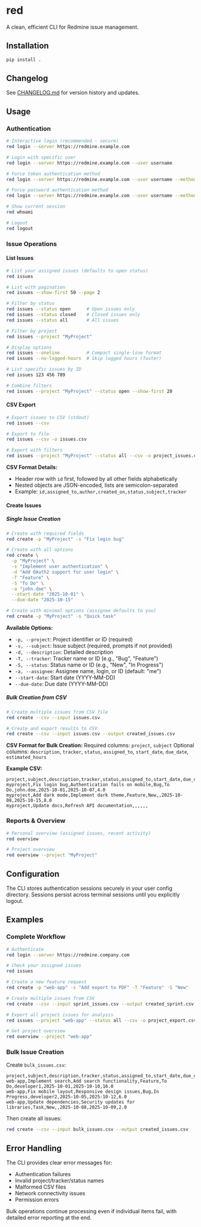 # red

A clean, efficient CLI for Redmine issue management.

## Installation

```bash
pip install .
```

## Changelog

See [CHANGELOG.md](CHANGELOG.md) for version history and updates.

## Usage

### Authentication

```bash
# Interactive login (recommended - secure)
red login --server https://redmine.example.com

# Login with specific user
red login --server https://redmine.example.com --user username

# Force token authentication method
red login --server https://redmine.example.com --user username --method token

# Force password authentication method
red login --server https://redmine.example.com --user username --method password

# Show current session
red whoami

# Logout
red logout
```

### Issue Operations

#### List Issues

```bash
# List your assigned issues (defaults to open status)
red issues

# List with pagination
red issues --show-first 50 --page 2

# Filter by status
red issues --status open      # Open issues only
red issues --status closed    # Closed issues only
red issues --status all       # All issues

# Filter by project
red issues --project "MyProject"

# Display options
red issues --oneline          # Compact single-line format
red issues --no-logged-hours  # Skip logged hours (faster)

# List specific issues by ID
red issues 123 456 789

# Combine filters
red issues --project "MyProject" --status open --show-first 20
```

#### CSV Export

```bash
# Export issues to CSV (stdout)
red issues --csv

# Export to file
red issues --csv -o issues.csv

# Export with filters
red issues --project "MyProject" --status all --csv -o project_issues.csv
```

**CSV Format Details:**

- Header row with `id` first, followed by all other fields alphabetically
- Nested objects are JSON-encoded, lists are semicolon-separated
- Example: `id,assigned_to,author,created_on,status,subject,tracker`

#### Create Issues

##### Single Issue Creation

```bash
# Create with required fields
red create -p "MyProject" -s "Fix login bug"

# Create with all options
red create \
  -p "MyProject" \
  -s "Implement user authentication" \
  -d "Add OAuth2 support for user login" \
  -T "Feature" \
  -S "To Do" \
  -a "john.doe" \
  --start-date "2025-10-01" \
  --due-date "2025-10-15"

# Create with minimal options (assignee defaults to you)
red create -p "MyProject" -s "Quick task"
```

**Available Options:**

- `-p, --project`: Project identifier or ID (required)
- `-s, --subject`: Issue subject (required, prompts if not provided)
- `-d, --description`: Detailed description
- `-T, --tracker`: Tracker name or ID (e.g., "Bug", "Feature")
- `-S, --status`: Status name or ID (e.g., "New", "In Progress")
- `-a, --assignee`: Assignee name, login, or ID (default: "me")
- `--start-date`: Start date (YYYY-MM-DD)
- `--due-date`: Due date (YYYY-MM-DD)

##### Bulk Creation from CSV

```bash
# Create multiple issues from CSV file
red create --csv --input issues.csv

# Create and export results to CSV
red create --csv --input issues.csv --output created_issues.csv
```

**CSV Format for Bulk Creation:**
Required columns: `project`, `subject`
Optional columns: `description`, `tracker`, `status`, `assigned_to`, `start_date`, `due_date`, `estimated_hours`

**Example CSV:**

```csv
project,subject,description,tracker,status,assigned_to,start_date,due_date,estimated_hours
myproject,Fix login bug,Authentication fails on mobile,Bug,To Do,john.doe,2025-10-01,2025-10-07,4.0
myproject,Add dark mode,Implement dark theme,Feature,New,,2025-10-08,2025-10-15,8.0
myproject,Update docs,Refresh API documentation,,,,,,
```

### Reports & Overview

```bash
# Personal overview (assigned issues, recent activity)
red overview

# Project overview
red overview --project "MyProject"
```

## Configuration

The CLI stores authentication sessions securely in your user config directory. Sessions persist across terminal sessions until you explicitly logout.

## Examples

### Complete Workflow

```bash
# Authenticate
red login --server https://redmine.company.com

# Check your assigned issues
red issues

# Create a new feature request
red create -p "web-app" -s "Add export to PDF" -T "Feature" -S "New"

# Create multiple issues from CSV
red create --csv --input sprint_issues.csv --output created_sprint.csv

# Export all project issues for analysis
red issues --project "web-app" --status all --csv -o project_export.csv

# Get project overview
red overview --project "web-app"
```

### Bulk Issue Creation

Create `bulk_issues.csv`:

```csv
project,subject,description,tracker,status,assigned_to,start_date,due_date,estimated_hours
web-app,Implement search,Add search functionality,Feature,To Do,developer1,2025-10-01,2025-10-10,16.0
web-app,Fix mobile layout,Responsive design issues,Bug,In Progress,developer2,2025-10-05,2025-10-12,6.0
web-app,Update dependencies,Security updates for libraries,Task,New,,2025-10-08,2025-10-09,2.0
```

Then create all issues:

```bash
red create --csv --input bulk_issues.csv --output created_issues.csv
```

## Error Handling

The CLI provides clear error messages for:

- Authentication failures
- Invalid project/tracker/status names
- Malformed CSV files
- Network connectivity issues
- Permission errors

Bulk operations continue processing even if individual items fail, with detailed error reporting at the end.
